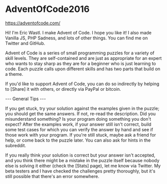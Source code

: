 # AdventOfCode2016
https://adventofcode.com/

Hi! I'm Eric Wastl. I make Advent of Code. I hope you like it! I also made Vanilla JS, PHP Sadness, and lots of other things. You can find me on Twitter and GitHub.

Advent of Code is a series of small programming puzzles for a variety of skill levels. They are self-contained and are just as appropriate for an expert who wants to stay sharp as they are for a beginner who is just learning to code. Each puzzle calls upon different skills and has two parts that build on a theme.

If you'd like to support Advent of Code, you can do so indirectly by helping to [Share] it with others, or directly via PayPal or bitcoin.

--- General Tips ---

If you get stuck, try your solution against the examples given in the puzzle; you should get the same answers. If not, re-read the description. Did you misunderstand something? Is your program doing something you don't expect? After the examples work, if your answer still isn't correct, build some test cases for which you can verify the answer by hand and see if those work with your program. If you're still stuck, maybe ask a friend for help, or come back to the puzzle later. You can also ask for hints in the subreddit.

If you really think your solution is correct but your answer isn't accepted, and you think there might be a mistake in the puzzle itself because nobody else is solving it either (check the [Stats] page), let me know via Twitter. My beta testers and I have checked the challenges pretty thoroughly, but it's still possible that there's an error somewhere.
